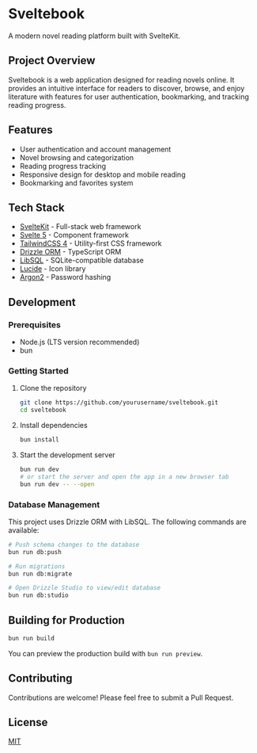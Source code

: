 # Sveltebook

A modern novel reading platform built with SvelteKit.

## Project Overview

Sveltebook is a web application designed for reading novels online. It provides an intuitive interface for readers to discover, browse, and enjoy literature with features for user authentication, bookmarking, and tracking reading progress.

## Features

- User authentication and account management
- Novel browsing and categorization
- Reading progress tracking
- Responsive design for desktop and mobile reading
- Bookmarking and favorites system

## Tech Stack

- [SvelteKit](https://kit.svelte.dev/) - Full-stack web framework
- [Svelte 5](https://svelte.dev/) - Component framework
- [TailwindCSS 4](https://tailwindcss.com/) - Utility-first CSS framework
- [Drizzle ORM](https://orm.drizzle.team/) - TypeScript ORM
- [LibSQL](https://libsql.org/) - SQLite-compatible database
- [Lucide](https://lucide.dev/) - Icon library
- [Argon2](https://github.com/node-rs/node-rs/tree/main/packages/argon2) - Password hashing

## Development

### Prerequisites

- Node.js (LTS version recommended)
- bun

### Getting Started

1. Clone the repository

   ```bash
   git clone https://github.com/yourusername/sveltebook.git
   cd sveltebook
   ```

2. Install dependencies

   ```bash
   bun install
   ```

3. Start the development server

   ```bash
   bun run dev
   # or start the server and open the app in a new browser tab
   bun run dev -- --open
   ```

### Database Management

This project uses Drizzle ORM with LibSQL. The following commands are available:

```bash
# Push schema changes to the database
bun run db:push

# Run migrations
bun run db:migrate

# Open Drizzle Studio to view/edit database
bun run db:studio
```

## Building for Production

```bash
bun run build
```

You can preview the production build with `bun run preview`.

## Contributing

Contributions are welcome! Please feel free to submit a Pull Request.

## License

[MIT](LICENSE)
